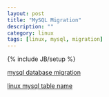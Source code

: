 ```yaml
---
layout: post
title: "MySQL Migration"
description: ""
category: linux
tags: [linux, mysql, migration]
---
```

{% include JB/setup %}

[mysql database migration](http://www.fovweb.com/web/mysql-database-migration.html)

[linux mysql table name](http://www.fovweb.com/web/linux-mysql-table-name.html)
